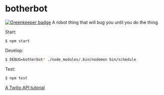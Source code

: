 # botherbot

[![Greenkeeper badge](https://badges.greenkeeper.io/killtheliterate/botherbot.svg)](https://greenkeeper.io/)
A robot thing that will bug you until you do the thing.

Start:
```bash
$ npm start
```

Develop:
```bash
$ DEBUG=botherbot* ./node_modules/.bin/nodemon bin/schedule
```

Test:
```bash
$ npm test
```

[A Twilio API tutorial](http://bit.ly/1Fn4uVR)
